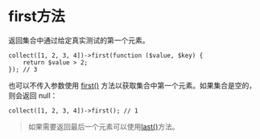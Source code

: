 # first方法

返回集合中通过给定真实测试的第一个元素。

```
collect([1, 2, 3, 4])->first(function ($value, $key) {
    return $value > 2;
}); // 3
```


也可以不传入参数使用 [first()](/collections/first.md) 方法以获取集合中第一个元素。如果集合是空的，则会返回 null：

```
collect([1, 2, 3, 4])->first(); // 1
```

> 如果需要返回最后一个元素可以使用[last()](/collections/last.md)方法。
